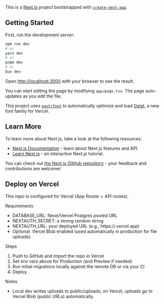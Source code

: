 This is a [Next.js](https://nextjs.org) project bootstrapped with [`create-next-app`](https://nextjs.org/docs/app/api-reference/cli/create-next-app).

## Getting Started

First, run the development server:

```bash
npm run dev
# or
yarn dev
# or
pnpm dev
# or
bun dev
```

Open [http://localhost:3000](http://localhost:3000) with your browser to see the result.

You can start editing the page by modifying `app/page.tsx`. The page auto-updates as you edit the file.

This project uses [`next/font`](https://nextjs.org/docs/app/building-your-application/optimizing/fonts) to automatically optimize and load [Geist](https://vercel.com/font), a new font family for Vercel.

## Learn More

To learn more about Next.js, take a look at the following resources:

- [Next.js Documentation](https://nextjs.org/docs) - learn about Next.js features and API.
- [Learn Next.js](https://nextjs.org/learn) - an interactive Next.js tutorial.

You can check out [the Next.js GitHub repository](https://github.com/vercel/next.js) - your feedback and contributions are welcome!

## Deploy on Vercel

This repo is configured for Vercel (App Router + API routes).

Requirements

- DATABASE_URL: Neon/Vercel Postgres pooled URL
- NEXTAUTH_SECRET: a strong random string
- NEXTAUTH_URL: your deployed URL (e.g., https://<project>.vercel.app)
- Optional: Vercel Blob enabled (used automatically in production for file uploads)

Steps

1. Push to GitHub and import the repo in Vercel
2. Set env vars above for Production (and Preview if needed)
3. Run initial migrations locally against the remote DB or via your CI
4. Deploy

Notes

- Local dev writes uploads to public/uploads; on Vercel, uploads go to Vercel Blob (public URLs) automatically.

